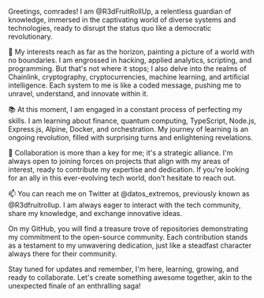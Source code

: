 Greetings, comrades! I am @R3dFruitRollUp, a relentless guardian of knowledge, immersed in the captivating world of diverse systems and technologies, ready to disrupt the status quo like a democratic revolutionary.

🧠 My interests reach as far as the horizon, painting a picture of a world with no boundaries. I am engrossed in hacking, applied analytics, scripting, and programming. But that's not where it stops; I also delve into the realms of Chainlink, cryptography, cryptocurrencies, machine learning, and artificial intelligence. Each system to me is like a coded message, pushing me to unravel, understand, and innovate within it.

📚 At this moment, I am engaged in a constant process of perfecting my skills. I am learning about finance, quantum computing, TypeScript, Node.js, Express.js, Alpine, Docker, and orchestration. My journey of learning is an ongoing revolution, filled with surprising turns and enlightening revelations.

👥 Collaboration is more than a key for me; it's a strategic alliance. I'm always open to joining forces on projects that align with my areas of interest, ready to contribute my expertise and dedication. If you're looking for an ally in this ever-evolving tech world, don't hesitate to reach out.

📫 You can reach me on Twitter at @datos_extremos, previously known as @R3dfruitrollup. I am always eager to interact with the tech community, share my knowledge, and exchange innovative ideas.

On my GitHub, you will find a treasure trove of repositories demonstrating my commitment to the open-source community. Each contribution stands as a testament to my unwavering dedication, just like a steadfast character always there for their community.

Stay tuned for updates and remember, I'm here, learning, growing, and ready to collaborate. Let's create something awesome together, akin to the unexpected finale of an enthralling saga!
